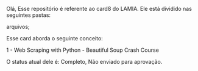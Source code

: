 Olá, Esse repositório é referente ao card8 do LAMIA. Ele está dividido nas seguintes pastas:

arquivos;

Esse card aborda o seguinte conceito:

1 - Web Scraping with Python - Beautiful Soup Crash Course

O status atual dele é: Completo, Não enviado para aprovação.